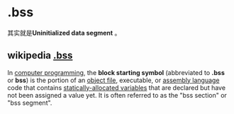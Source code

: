 # .bss

其实就是**Uninitialized data segment** 。

## wikipedia [.bss](https://en.wikipedia.org/wiki/.bss)

In [computer programming](https://en.wikipedia.org/wiki/Computer_programming), the **block starting symbol** (abbreviated to **.bss** or **bss**) is the portion of an [object file](https://en.wikipedia.org/wiki/Object_file), executable, or [assembly language](https://en.wikipedia.org/wiki/Assembly_language) code that contains [statically-allocated variables](https://en.wikipedia.org/wiki/Static_variable) that are declared but have not been assigned a value yet. It is often referred to as the "bss section" or "bss segment".